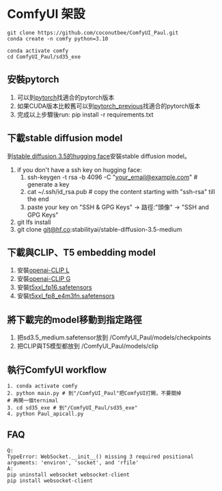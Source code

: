 # ComfyUI 架設

```text
git clone https://github.com/coconutbee/ComfyUI_Paul.git
conda create -n comfy python=3.10
```
```text
conda activate comfy
cd ComfyUI_Paul/sd35_exe
```
## 安裝pytorch
1. 可以到[pytorch](https://pytorch.org/get-started/locally/)找適合的pytorch版本
2. 如果CUDA版本比較舊可以到[pytorch_previous](https://pytorch.org/get-started/previous-versions/)找適合的pytorch版本
3. 完成以上步驟後run: pip install -r requirements.txt

## 下載stable diffusion model
到[stable diffusion 3.5的hugging face](https://huggingface.co/stabilityai/stable-diffusion-3.5-medium)安裝stable diffusion model。  
1. if you don't have a ssh key on hugging face:  
   1.  ssh-keygen -t rsa -b 4096 -C "your_email@example.com" # generate a key  
   2.  cat ~/.ssh/id_rsa.pub # copy the content starting with "ssh-rsa" till the end  
   3.  paste your key on "SSH & GPG Keys" -> 路徑:"頭像" ->  "SSH and GPG Keys" 
2. git lfs install  
3. git clone git@hf.co:stabilityai/stable-diffusion-3.5-medium

## 下載與CLIP、T5 embedding model  
1. 安裝[openai-CLIP L](https://huggingface.co/stabilityai/stable-diffusion-3.5-large/blob/main/text_encoders/clip_l.safetensors)
2. 安裝[openai-CLIP G](https://huggingface.co/stabilityai/stable-diffusion-3.5-large/blob/main/text_encoders/clip_g.safetensors)
3. 安裝[t5xxl_fp16.safetensors](https://huggingface.co/stabilityai/stable-diffusion-3.5-large/blob/main/text_encoders/t5xxl_fp16.safetensors)
4. 安裝[t5xxl_fp8_e4m3fn.safetensors](https://huggingface.co/comfyanonymous/flux_text_encoders/blob/main/t5xxl_fp8_e4m3fn.safetensors)  

## 將下載完的model移動到指定路徑
1. 把sd3.5_medium.safetensor放到 /ComfyUI_Paul/models/checkpoints
2. 把CLIP與T5模型都放到 /ComfyUI_Paul/models/clip

## 執行ComfyUI workflow
```text
1. conda activate comfy
2. python main.py # 到"/ComfyUI_Paul"把ComfyUI打開，不要關掉
# 再開一個ternimal
3. cd sd35_exe # 到"/ComfyUI_Paul/sd35_exe"
4. python Paul_apicall.py
```

## FAQ
```text
Q: 
TypeError: WebSocket.__init__() missing 3 required positional arguments: 'environ', 'socket', and 'rfile' 
A:
pip uninstall websocket websocket-client
pip install websocket-client
``` 
